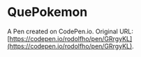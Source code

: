 # QuePokemon

A Pen created on CodePen.io. Original URL: [https://codepen.io/rodolfho/pen/GRrgyKL](https://codepen.io/rodolfho/pen/GRrgyKL).


